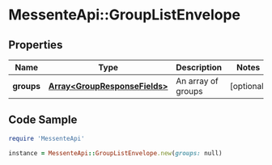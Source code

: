 # MessenteApi::GroupListEnvelope

## Properties

Name | Type | Description | Notes
------------ | ------------- | ------------- | -------------
**groups** | [**Array&lt;GroupResponseFields&gt;**](GroupResponseFields.md) | An array of groups | [optional] 

## Code Sample

```ruby
require 'MessenteApi'

instance = MessenteApi::GroupListEnvelope.new(groups: null)
```



